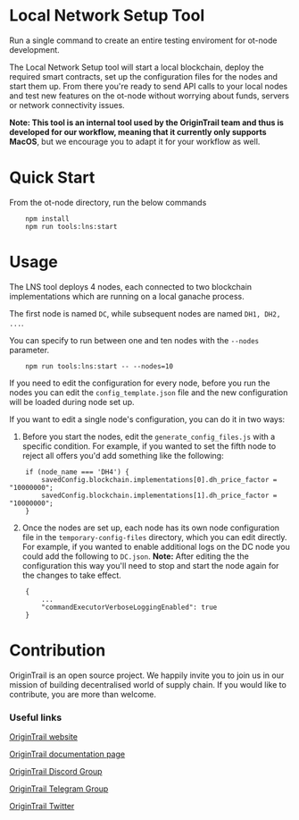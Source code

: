 Local Network Setup Tool
========================

Run a single command to create an entire testing enviroment for ot-node development.

The Local Network Setup tool will start a local blockchain, deploy the required smart contracts, set up the configuration files for the nodes and start them up. From there you're ready to send API calls to your local nodes and test new features on the ot-node without worrying about funds, servers or network connectivity issues.

**Note: This tool is an internal tool used by the OriginTrail team and thus is developed for our workflow, meaning that it currently only supports MacOS**, but we encourage you to adapt it for your workflow as well.

Quick Start
===========

From the ot-node directory, run the below commands

```
    npm install
    npm run tools:lns:start
```

Usage
=====

The LNS tool deploys 4 nodes, each connected to two blockchain implementations which are running on a local ganache process.

The first node is named `DC`, while subsequent nodes are named `DH1, DH2, ...`.

You can specify to run between one and ten nodes with the `--nodes` parameter.

```
    npm run tools:lns:start -- --nodes=10
```


If you need to edit the configuration for every node, before you run the nodes you can edit the `config_template.json` file and the new configuration will be loaded during node set up.

If you want to edit a single node's configuration, you can do it in two ways:

1. Before you start the nodes, edit the `generate_config_files.js` with a specific condition. For example, if you wanted to set the fifth node to reject all offers you'd add something like the following:
```
    if (node_name === 'DH4') {
        savedConfig.blockchain.implementations[0].dh_price_factor = "10000000";
        savedConfig.blockchain.implementations[1].dh_price_factor = "10000000";
    }
```

2. Once the nodes are set up, each node has its own node configuration file in the `temporary-config-files` directory, which you can edit directly. For example, if you wanted to enable additional logs on the DC node you could add the following to `DC.json`. **Note:** After editing the the configuration this way you'll need to stop and start the node again for the changes to take effect.
```
    {
        ...
        "commandExecutorVerboseLoggingEnabled": true
    }
```


Contribution
============

OriginTrail is an open source project. We happily invite you to join us in our mission of building decentralised world of supply chain. If you would like to contribute, you are more than welcome.


### Useful links


[OriginTrail website](https://origintrail.io)

[OriginTrail documentation page](http://docs.origintrail.io)

[OriginTrail Discord Group](https://discordapp.com/invite/FCgYk2S)

[OriginTrail Telegram Group](https://t.me/origintrail)

[OriginTrail Twitter](https://twitter.com/origin_trail)

